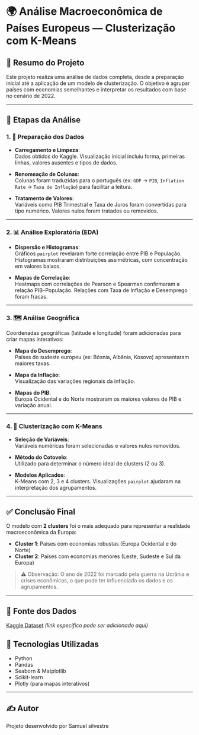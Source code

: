# 🌍 Análise Macroeconômica de Países Europeus — Clusterização com K-Means

## 📌 Resumo do Projeto
Este projeto realiza uma análise de dados completa, desde a preparação inicial até a aplicação de um modelo de clusterização. O objetivo é agrupar países com economias semelhantes e interpretar os resultados com base no cenário de 2022.

---

## 🧭 Etapas da Análise

### 1. 🔧 Preparação dos Dados
- **Carregamento e Limpeza**:  
  Dados obtidos do Kaggle. Visualização inicial incluiu forma, primeiras linhas, valores ausentes e tipos de dados.

- **Renomeação de Colunas**:  
  Colunas foram traduzidas para o português (ex: `GDP` → `PIB`, `Inflation Rate` → `Taxa de Inflação`) para facilitar a leitura.

- **Tratamento de Valores**:  
  Variáveis como PIB Trimestral e Taxa de Juros foram convertidas para tipo numérico. Valores nulos foram tratados ou removidos.

---

### 2. 📊 Análise Exploratória (EDA)
- **Dispersão e Histogramas**:  
  Gráficos `pairplot` revelaram forte correlação entre PIB e População. Histogramas mostraram distribuições assimétricas, com concentração em valores baixos.

- **Mapas de Correlação**:  
  Heatmaps com correlações de Pearson e Spearman confirmaram a relação PIB–População. Relações com Taxa de Inflação e Desemprego foram fracas.

---

### 3. 🗺️ Análise Geográfica
Coordenadas geográficas (latitude e longitude) foram adicionadas para criar mapas interativos:

- **Mapa do Desemprego**:  
  Países do sudeste europeu (ex: Bósnia, Albânia, Kosovo) apresentaram maiores taxas.

- **Mapa da Inflação**:  
  Visualização das variações regionais da inflação.

- **Mapas do PIB**:  
  Europa Ocidental e do Norte mostraram os maiores valores de PIB e variação anual.

---

### 4. 🤖 Clusterização com K-Means
- **Seleção de Variáveis**:  
  Variáveis numéricas foram selecionadas e valores nulos removidos.

- **Método do Cotovelo**:  
  Utilizado para determinar o número ideal de clusters (2 ou 3).

- **Modelos Aplicados**:  
  K-Means com 2, 3 e 4 clusters. Visualizações `pairplot` ajudaram na interpretação dos agrupamentos.

---

## ✅ Conclusão Final
O modelo com **2 clusters** foi o mais adequado para representar a realidade macroeconômica da Europa:

- **Cluster 1**: Países com economias robustas (Europa Ocidental e do Norte)
- **Cluster 2**: Países com economias menores (Leste, Sudeste e Sul da Europa)

> ⚠️ Observação: O ano de 2022 foi marcado pela guerra na Ucrânia e crises econômicas, o que pode ter influenciado os dados e os agrupamentos.

---

## 📁 Fonte dos Dados
[Kaggle Dataset](https://www.kaggle.com/) *(link específico pode ser adicionado aqui)*

## 🧠 Tecnologias Utilizadas
- Python
- Pandas
- Seaborn & Matplotlib
- Scikit-learn
- Plotly (para mapas interativos)

---

## ✍️ Autor
Projeto desenvolvido por Samuel silvestre

